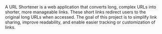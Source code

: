 A URL Shortener is a web application that converts long, complex URLs into shorter, more manageable links. These short links redirect users to the original long URLs when accessed. The goal of this project is to simplify link sharing, improve readability, and enable easier tracking or customization of links.
